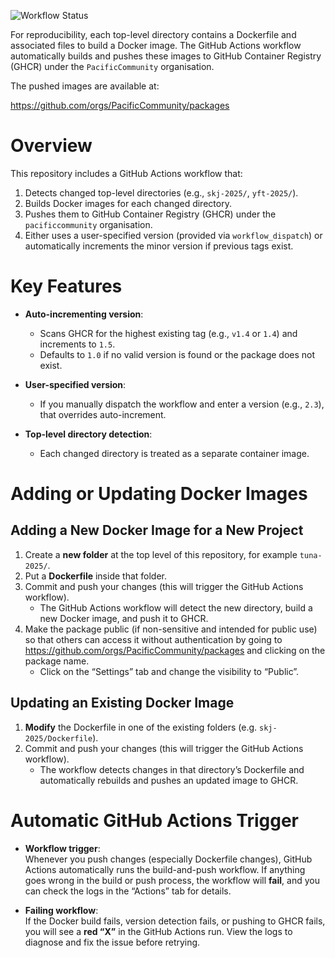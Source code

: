 ![Workflow Status](https://github.com/PacificCommunity/ofp-sam-docker-images/actions/workflows/build-and-push.yml/badge.svg)

For reproducibility, each top-level directory contains a Dockerfile and associated files to build a Docker image. The GitHub Actions workflow automatically builds and pushes these images to GitHub Container Registry (GHCR) under the `PacificCommunity` organisation.

The pushed images are available at:

https://github.com/orgs/PacificCommunity/packages

# Overview

This repository includes a GitHub Actions workflow that:

1. Detects changed top-level directories (e.g., `skj-2025/`, `yft-2025/`).
2. Builds Docker images for each changed directory.
3. Pushes them to GitHub Container Registry (GHCR) under the `pacificcommunity` organisation.
4. Either uses a user-specified version (provided via `workflow_dispatch`) or automatically increments the minor version if previous tags exist.

# Key Features

- **Auto-incrementing version**:
  - Scans GHCR for the highest existing tag (e.g., `v1.4` or `1.4`) and increments to `1.5`.
  - Defaults to `1.0` if no valid version is found or the package does not exist.

- **User-specified version**:
  - If you manually dispatch the workflow and enter a version (e.g., `2.3`), that overrides auto-increment.

- **Top-level directory detection**:
  - Each changed directory is treated as a separate container image.

# Adding or Updating Docker Images

## Adding a New Docker Image for a New Project

1. Create a **new folder** at the top level of this repository, for example `tuna-2025/`.
2. Put a **Dockerfile** inside that folder.
3. Commit and push your changes (this will trigger the GitHub Actions workflow). 
   - The GitHub Actions workflow will detect the new directory, build a new Docker image, and push it to GHCR.
4. Make the package public (if non-sensitive and intended for public use) so that others can access it without authentication by going to https://github.com/orgs/PacificCommunity/packages and clicking on the package name. 
   - Click on the “Settings” tab and change the visibility to “Public”.

## Updating an Existing Docker Image

1. **Modify** the Dockerfile in one of the existing folders (e.g. `skj-2025/Dockerfile`).
2. Commit and push your changes  (this will trigger the GitHub Actions workflow).   
   - The workflow detects changes in that directory’s Dockerfile and automatically rebuilds and pushes an updated image to GHCR.

# Automatic GitHub Actions Trigger

- **Workflow trigger**:  
  Whenever you push changes (especially Dockerfile changes), GitHub Actions automatically runs the build-and-push workflow. If anything goes wrong in the build or push process, the workflow will **fail**, and you can check the logs in the “Actions” tab for details.

- **Failing workflow**:  
  If the Docker build fails, version detection fails, or pushing to GHCR fails, you will see a **red “X”** in the GitHub Actions run. View the logs to diagnose and fix the issue before retrying.
